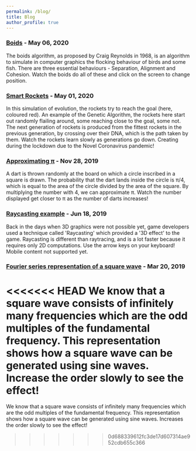 ```yaml
---
permalink: /blog/
title: Blog 
author_profile: true
---
```

### [Boids](https://shreyasdethe.github.io/boids) - May 06, 2020
The boids algorithm, as proposed by Craig Reynolds in 1968, is an algorithm to simulate in computer graphics the flocking behaviour of birds and some fish. There are three essential behaviours - Separation, Alignment and Cohesion. Watch the boids do all of these and click on the screen to change position. <br/>

### [Smart Rockets](https://shreyasdethe.github.io/smart-rockets) - May 01, 2020
In this simulation of evolution, the rockets try to reach the goal (here, coloured red). An example of the Genetic Algorithm, the rockets here start out randomly flailing around, some reaching close to the goal, some not. The next generation of rockets is produced from the fittest rockets in the previous generation, by crossing over their DNA, which is the path taken by them. Watch the rockets learn slowly as generations go down. Creating during the lockdown due to the Novel Coronavirus pandemic!<br/>

### [Approximating &#960;](https://shreyasdethe.github.io/pi) - Nov 28, 2019
A dart is thrown randomly at the board on which a circle inscribed in a square is drawn. The probability that the dart lands inside the circle is &#960;/4, which is equal to the area of the circle divided by the area of the square. By multiplying the number with 4, we can approximate &#960;. Watch the number displayed get closer to &#960; as the number of darts increases! <br/>

### [Raycasting example](https://shreyasdethe,github.io/raycasting) - Jun 18, 2019
Back in the days when 3D graphics were not possible yet, game developers used a technique called 'Raycasting' which provided a '3D effect' to the game. Raycasting is different than raytracing, and is a lot faster because it requires only 2D computations. Use the arrow keys on your keyboard! Mobile content not supported yet. <br/>

### [Fourier series representation of a square wave](https://shreyasdethe.github.io/fourierseries) - Mar 20, 2019
<<<<<<< HEAD
We know that a square wave consists of infinitely many frequencies which are the odd multiples of the fundamental frequency. This representation shows how a square wave can be generated using sine waves. Increase the order slowly to see the effect! <br/>
=======
We know that a square wave consists of infinitely many frequencies which are the odd multiples of the fundamental frequency. This representation shows how a square wave can be generated using sine waves. Increases the order slowly to see the effect! <br/>
>>>>>>> 0d688339612fc3de17d607314ae952cdb655c366
